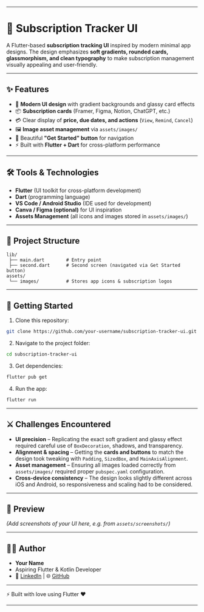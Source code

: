 
---

# 📱 Subscription Tracker UI

A Flutter-based **subscription tracking UI** inspired by modern minimal app designs.
The design emphasizes **soft gradients, rounded cards, glassmorphism, and clean typography** to make subscription management visually appealing and user-friendly.

---

## ✨ Features

* 🎨 **Modern UI design** with gradient backgrounds and glassy card effects
* 📦 **Subscription cards** (Framer, Figma, Notion, ChatGPT, etc.)
* 💳 Clear display of **price, due dates, and actions** (`View`, `Remind`, `Cancel`)
* 🖼️ **Image asset management** via `assets/images/`
* 🔘 Beautiful **"Get Started" button** for navigation
* ⚡ Built with **Flutter + Dart** for cross-platform performance

---

## 🛠️ Tools & Technologies

* **Flutter** (UI toolkit for cross-platform development)
* **Dart** (programming language)
* **VS Code / Android Studio** (IDE used for development)
* **Canva / Figma (optional)** for UI inspiration
* **Assets Management** (all icons and images stored in `assets/images/`)

---

## 📂 Project Structure

```plaintext
lib/
 ├── main.dart        # Entry point
 ├── second.dart      # Second screen (navigated via Get Started button)
assets/
 └── images/          # Stores app icons & subscription logos
```

---

## 🚀 Getting Started

1. Clone this repository:

```bash
git clone https://github.com/your-username/subscription-tracker-ui.git
```

2. Navigate to the project folder:

```bash
cd subscription-tracker-ui
```

3. Get dependencies:

```bash
flutter pub get
```

4. Run the app:

```bash
flutter run
```

---

## ⚔️ Challenges Encountered

* **UI precision** – Replicating the exact soft gradient and glassy effect required careful use of `BoxDecoration`, shadows, and transparency.
* **Alignment & spacing** – Getting the **cards and buttons** to match the design took tweaking with `Padding`, `SizedBox`, and `MainAxisAlignment`.
* **Asset management** – Ensuring all images loaded correctly from `assets/images/` required proper `pubspec.yaml` configuration.
* **Cross-device consistency** – The design looks slightly different across iOS and Android, so responsiveness and scaling had to be considered.

---

## 📸 Preview

*(Add screenshots of your UI here, e.g. from `assets/screenshots/`)*

---

## 👨‍💻 Author

* **Your Name**
* Aspiring Flutter & Kotlin Developer
* 💼 [LinkedIn](https://linkedin.com/in/your-profile) | 🌐 [GitHub](https://github.com/your-username)

---

⚡ Built with love using Flutter ❤️

---
